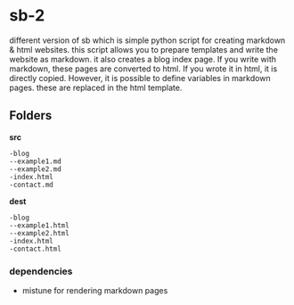 # sb-2
different version of sb which is simple python script for creating markdown & html websites. this script allows you to prepare templates and write the website as markdown. it also creates a blog index page. If you write with markdown, these pages are converted to html. If you wrote it in html, it is directly copied. However, it is possible to define variables in markdown pages. these are replaced in the html template.

## Folders
**src**
```
-blog
--example1.md
--example2.md
-index.html
-contact.md
```

**dest**
```
-blog
--example1.html
--example2.html
-index.html
-contact.html
```

### dependencies
- mistune for rendering markdown pages
